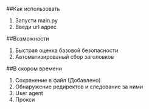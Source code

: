 ##Как использовать

1. Запусти main.py
2. Введи url адрес

##Возможности

1. Быстрая оценка базовой безопасности
2. Автоматизированый сбор заголовков

##В скором времени

1. Сохранение в файл (Добавлено)
2. Обнаружение редиректов и следование за ними
3. User agent
4. Прокси

